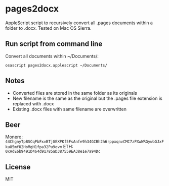 # pages2docx
AppleScript script to recursively convert all .pages documents within a folder to .docx. Tested on Mac OS Sierra.

## Run script from command line
Convert all documents within ~/Documents/:

`osascript pages2docx.applescript ~/Documents/`

## Notes
- Converted files are stored in the same folder as its originals 
- New filename is the same as the original but the .pages file extension is replaced with .docx
- Existing .docx files with same filename are overwritten

## Beer
Monero: `44ChgnyTpBSCqPbFxvBTjGEXPKf5FsAnfe9h34GCBh2h6rppxqnvCMC7zPXwWRGywbGJxFku85mfU2HoMgH1fpa32Pu9ovm`
ETH: `0xAdE6b9491D464d91785aD387559EA38e1e7a94Dc`

## License
MIT

